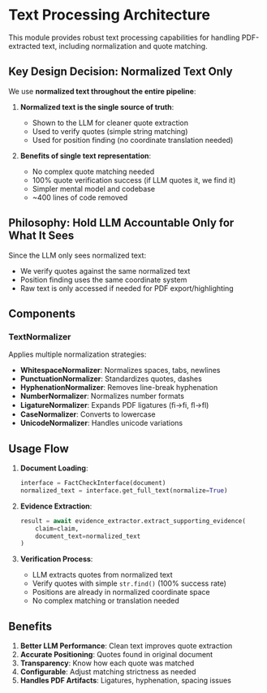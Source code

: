 # Text Processing Architecture

This module provides robust text processing capabilities for handling PDF-extracted text, including normalization and quote matching.

## Key Design Decision: Normalized Text Only

We use **normalized text throughout the entire pipeline**:

1. **Normalized text is the single source of truth**: 
   - Shown to the LLM for cleaner quote extraction
   - Used to verify quotes (simple string matching)
   - Used for position finding (no coordinate translation needed)

2. **Benefits of single text representation**:
   - No complex quote matching needed
   - 100% quote verification success (if LLM quotes it, we find it)
   - Simpler mental model and codebase
   - ~400 lines of code removed

## Philosophy: Hold LLM Accountable Only for What It Sees

Since the LLM only sees normalized text:
- We verify quotes against the same normalized text
- Position finding uses the same coordinate system
- Raw text is only accessed if needed for PDF export/highlighting

## Components

### TextNormalizer
Applies multiple normalization strategies:
- **WhitespaceNormalizer**: Normalizes spaces, tabs, newlines
- **PunctuationNormalizer**: Standardizes quotes, dashes
- **HyphenationNormalizer**: Removes line-break hyphenation
- **NumberNormalizer**: Normalizes number formats
- **LigatureNormalizer**: Expands PDF ligatures (ﬁ→fi, ﬂ→fl)
- **CaseNormalizer**: Converts to lowercase
- **UnicodeNormalizer**: Handles unicode variations

## Usage Flow

1. **Document Loading**:
   ```python
   interface = FactCheckInterface(document)
   normalized_text = interface.get_full_text(normalize=True)
   ```

2. **Evidence Extraction**:
   ```python
   result = await evidence_extractor.extract_supporting_evidence(
       claim=claim,
       document_text=normalized_text
   )
   ```

3. **Verification Process**:
   - LLM extracts quotes from normalized text
   - Verify quotes with simple `str.find()` (100% success rate)
   - Positions are already in normalized coordinate space
   - No complex matching or translation needed

## Benefits

1. **Better LLM Performance**: Clean text improves quote extraction
2. **Accurate Positioning**: Quotes found in original document
3. **Transparency**: Know how each quote was matched
4. **Configurable**: Adjust matching strictness as needed
5. **Handles PDF Artifacts**: Ligatures, hyphenation, spacing issues